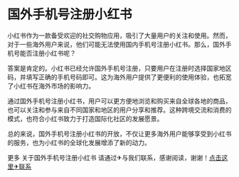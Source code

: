 # 国外手机号注册小红书

小红书作为一款备受欢迎的社交购物应用，吸引了大量用户的关注和使用。然而，对于一些海外用户来说，他们可能无法使用国内手机号注册小红书。那么，国外手机号能否注册小红书呢？

答案是肯定的。小红书已经允许国外手机号注册，只要用户在注册时选择国家地区码，并填写正确的手机号码即可。这为海外用户提供了更便利的使用体验，也拓宽了小红书在海外市场的影响力。

通过国外手机号注册小红书，用户可以更方便地浏览和购买来自全球各地的商品，也可以关注和参与来自不同国家和地区的用户分享和推荐。这种跨境交流和消费的模式，也符合小红书致力于打造国际化社区的发展愿景。

总的来说，国外手机号注册小红书的开放，不仅让更多海外用户能够享受到小红书的服务，也为小红书的全球化发展增添了新的动力。

更多 关于国外手机号注册小红书 请通过✈与我们联系，感谢阅读，谢谢！[点击这里✈联系](https://t.me/LM999bot)